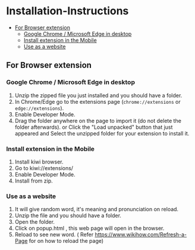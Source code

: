 # Installation-Instructions

- [For Browser extension](#browser-extensions)
    - [Google Chrome / Microsoft Edge in desktop](#google-chrome--microsoft-edge-in-desktop)
    - [Install extension in the Mobile](#install-extension-in-the-mobile)
    - [Use as a website](#use-as-a-website)

## For Browser extension

### **Google Chrome / Microsoft Edge in desktop** 
1. Unzip the zipped file you just installed and you should have a folder.
1. In Chrome/Edge go to the extensions page (`chrome://extensions` or `edge://extensions`).
1. Enable Developer Mode.
1. Drag the folder anywhere on the page to import it (do not delete the folder afterwards). or Click the "Load unpacked" button that just appeared and Select the unzipped folder for your extension to install it.

### Install extension in the Mobile
1. Install kiwi browser.
1. Go to kiwi://extensions/
1. Enable Developer Mode.
1. Install from zip.

### Use as a website
1. It will give random word, it's meaning and pronunciation on reload.
1. Unzip the file and you should have a folder.
1. Open the folder.
1. Click on popup.html , this web page will open in the browser.
1. Reload to see new word. ( Refer https://www.wikihow.com/Refresh-a-Page for on how to reload the page)


